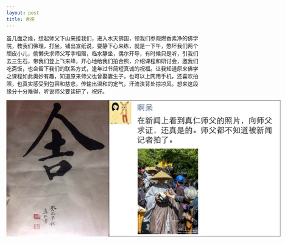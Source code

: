 ```yaml
---
layout: post
title: 舍德
---
```


虽几面之缘，想起师父下山来接我们，进入水天佛国，领我们参观燃香素净的佛学院，教我们佛理，打坐，铺出宣纸说，要静下心来练，就是一下午，憋坏我们两个顽皮小儿，偷懒央求师父写字相赠，临水静坐，偶尔开导，有时候只是听，引我们去三生石，带我们登上飞来峰，开心地给我们拍合照，介绍课程和研讨会，邀我们吃斋饭，也会留下我们的联系方式，逢年过节简短真诚的祝福。让我知道原来佛学之课程如此奥妙有趣，知道原来师父也曾娶妻生子，也可以上网用手机，还喜欢拍照，也真实感受到包容和慈悲，传输出温和的定气，汗流浃背处掠凉风。想来这段缘分十分难得，听说师父要读研了，祝好。
<div style="width:720px;">
    <img src="/assets/2014_05_07_zen.png"></div>
